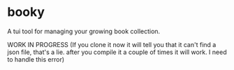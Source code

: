 # booky

A tui tool for managing your growing book collection.

WORK IN PROGRESS
(If you clone it now it will tell you that it can't find a json file, that's a lie. after you compile it a couple of times it will work. I need to handle this error)
